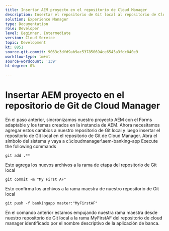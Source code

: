 ```yaml
---
title: Insertar AEM proyecto en el repositorio de Cloud Manager
description: Insertar el repositorio de Git local al repositorio de Cloud Manager
solution: Experience Manager
type: Documentation
role: Developer
level: Beginner, Intermediate
version: Cloud Service
topic: Development
kt: 8851
source-git-commit: 9063c3dfd9ab9ac537850694ce6545a3fdc840e9
workflow-type: tm+mt
source-wordcount: '139'
ht-degree: 0%

---
```



# Insertar AEM proyecto en el repositorio de Git de Cloud Manager

En el paso anterior, sincronizamos nuestro proyecto AEM con el Forms adaptable y los temas creados en la instancia de AEM.
Ahora necesitamos agregar estos cambios a nuestro repositorio de Git local y luego insertar el repositorio de Git local en el repositorio de Git de Cloud Manager.
Abra el símbolo del sistema y vaya a c:\cloudmanager\aem-banking-app Execute the following commands

```
git add .**
```

Esto agrega los nuevos archivos a la rama de etapa del repositorio de Git local

```
git commit -m "My First AF"
```

Esto confirma los archivos a la rama maestra de nuestro repositorio de Git local

```
git push -f bankingapp master:"MyFirstAF"
```

En el comando anterior estamos empujando nuestra rama maestra desde nuestro repositorio de Git local a la rama MyFirstAF del repositorio de cloud manager identificado por el nombre descriptivo de la aplicación de banca.



